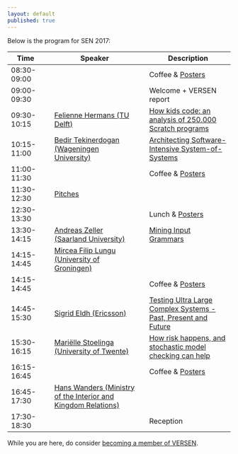 ```yaml
---
layout: default
published: true
---
```


Below is the program for SEN 2017:

| Time | | Speaker | | Description |
|----- |-| ------  |-| ---------- |
| 08:30-09:00 | | | | Coffee & [Posters](./posters) |
| 09:00-09:30 | | | | Welcome + VERSEN report |
| 09:30-10:15 | | [Felienne Hermans (TU Delft)](./hermans) | | [How kids code: an analysis of 250.000 Scratch programs](./hermans) |
| 10:15-11:00 | | [Bedir Tekinerdogan (Wageningen University)](./tekinerdogan) | | [Architecting Software-Intensive System-of-Systems](./tekinerdogan) |
| 11:00-11:30 | | | | Coffee & [Posters](./posters) | 
| 11:30-12:30 | | [Pitches](./pitches) | | | 
| 12:30-13:30 | | | | Lunch & [Posters](./posters) |
| 13:30-14:15 | | [Andreas Zeller (Saarland University)](./zeller) | | [Mining Input Grammars](./zeller) | 
| 14:15-14:45 | | [Mircea Filip Lungu (University of Groningen)](./lungu) | | |
| 14:15-14:45 | | | | Coffee & [Posters](./posters) |
| 14:45-15:30 | | [Sigrid Eldh (Ericsson)](./eldh) | | [Testing Ultra Large Complex Systems - Past, Present and Future](./eldh) |
| 15:30-16:15 | | [Mariëlle Stoelinga (University of Twente)](./stoelinga)	| | [How risk happens, and stochastic model checking can help](./stoelinga) |
| 16:15-16:45 | | | | Coffee & [Posters](./posters) |
| 16:45-17:30 | | [Hans Wanders (Ministry of the Interior and Kingdom Relations)](./wanders)	| | |
| 17:30-18:30 | | |	| Reception |




While you are here, do consider [becoming a member of VERSEN](http://www.versen.nl/register).
